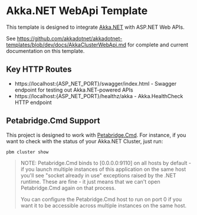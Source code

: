 # Akka.NET WebApi Template

This template is designed to integrate [Akka.NET](https://getakka.net/) with ASP.NET Web APIs.

See https://github.com/akkadotnet/akkadotnet-templates/blob/dev/docs/AkkaClusterWebApi.md for complete and current documentation on this template.

## Key HTTP Routes

* https://localhost:{ASP_NET_PORT}/swagger/index.html - Swagger endpoint for testing out Akka.NET-powered APIs
* https://localhost:{ASP_NET_PORT}/healthz/akka - Akka.HealthCheck HTTP endpoint

## Petabridge.Cmd Support

This project is designed to work with [Petabridge.Cmd](https://cmd.petabridge.com/). For instance, if you want to check with the status of your Akka.NET Cluster, just run:

```shell
pbm cluster show
```

> NOTE: Petabridge.Cmd binds to [0.0.0.0:9110] on all hosts by default - if you launch multiple instances of this application on the same host you'll see "socket already in use" exceptions raised by the .NET runtime. These are fine - it just means that we can't open Petabridge.Cmd again on that process.
> 
> You can configure the Petabridge.Cmd host to run on port 0 if you want it to be accessible across multiple instances on the same host.